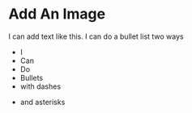 # Add An Image

I can add text like this.
I can do a bullet list two ways

- I 
- Can
- Do
- Bullets
- with dashes
* and asterisks
